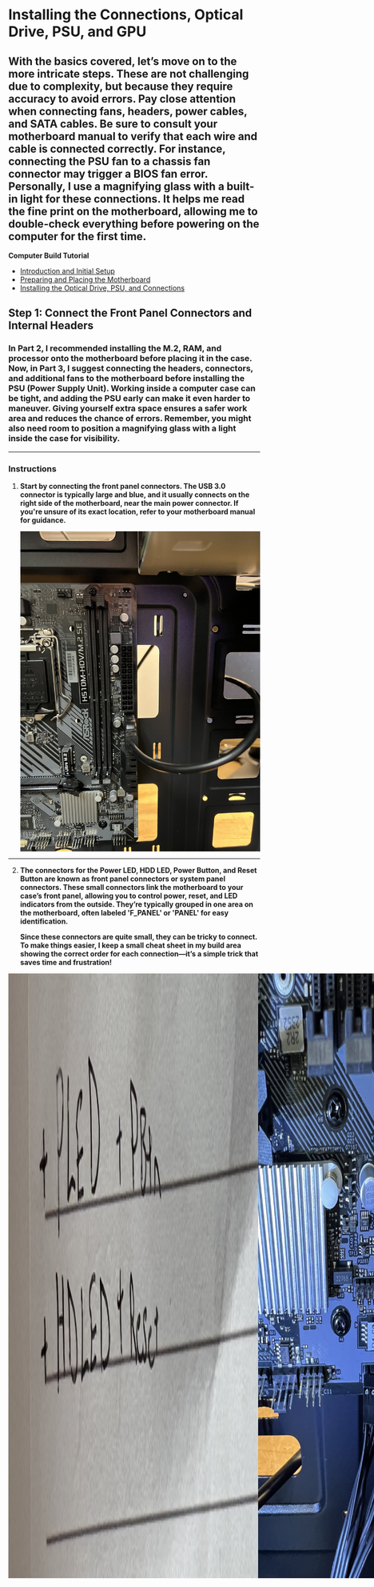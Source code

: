 # Installing the Connections, Optical Drive, PSU, and GPU

## With the basics covered, let’s move on to the more intricate steps. These are not challenging due to complexity, but because they require accuracy to avoid errors. Pay close attention when connecting fans, headers, power cables, and SATA cables. Be sure to consult your motherboard manual to verify that each wire and cable is connected correctly. For instance, connecting the PSU fan to a chassis fan connector may trigger a BIOS fan error. Personally, I use a magnifying glass with a built-in light for these connections. It helps me read the fine print on the motherboard, allowing me to double-check everything before powering on the computer for the first time.

<b>Computer Build Tutorial</b>
   - [Introduction and Initial Setup](https://github.com/GSecAwareness/ComputerBuild/blob/main/README.md)
   - [Preparing and Placing the Motherboard](https://github.com/GSecAwareness/ComputerBuild/blob/main/part2/s2-mobo.md)
   - [Installing the Optical Drive, PSU, and Connections](https://github.com/GSecAwareness/ComputerBuild/blob/main/part3/part3.md)

## Step 1: Connect the Front Panel Connectors and Internal Headers 

### In Part 2, I recommended installing the M.2, RAM, and processor onto the motherboard before placing it in the case. Now, in Part 3, I suggest connecting the headers, connectors, and additional fans to the motherboard before installing the PSU (Power Supply Unit). Working inside a computer case can be tight, and adding the PSU early can make it even harder to maneuver. Giving yourself extra space ensures a safer work area and reduces the chance of errors. Remember, you might also need room to position a magnifying glass with a light inside the case for visibility.

---

### Instructions
1. **Start by connecting the front panel connectors. The USB 3.0 connector is typically large and blue, and it usually connects on the right side of the motherboard, near the main power connector. If you're unsure of its exact location, refer to your motherboard manual for guidance.**

   <div style="display: flex;">
    <img src="https://github.com/GSecAwareness/ComputerBuild/blob/main/part3/IMG_1032.JPG" alt="Computer Setup" width="500"/>  

---
2. **The connectors for the Power LED, HDD LED, Power Button, and Reset Button are known as front panel connectors or system panel connectors. These small connectors link the motherboard to your case’s front panel, allowing you to control power, reset, and LED indicators from the outside. They’re typically grouped in one area on the motherboard, often labeled 'F_PANEL' or 'PANEL' for easy identification.**  

   **Since these connectors are quite small, they can be tricky to connect. To make things easier, I keep a small cheat sheet in my build area showing the correct order for each connection—it’s a simple trick that saves time and frustration!**
   
 <div style="display: flex;">
    <img src="https://github.com/GSecAwareness/ComputerBuild/blob/main/part3/IMG_1033.JPG" alt="Computer Setup" width="500"/>  
    <img src="https://github.com/GSecAwareness/ComputerBuild/blob/main/part3/IMG_1034.JPG" alt="Computer Setup" width="500"/>  

---  
3. **Once you’ve completed the previous steps, connect the USB 2.0 and HD Audio connectors. These connectors are typically located at the bottom of the motherboard and resemble fan connectors; however, the pin placements differ, so it's essential to refer to your motherboard manual for the correct configuration. Connecting the USB 2.0 allows for data transfer between your peripherals and the motherboard, enabling the use of devices like keyboards, mice, and external drives. The HD Audio connector provides sound input and output capabilities for the case's front panel audio ports, allowing for easy access to audio connections. Next, let's connect the SATA cable to the motherboard; this cable will be used to connect to the optical drive once it’s installed.**
   

 <div style="display: flex;">
    <img src="https://github.com/GSecAwareness/ComputerBuild/blob/main/part3/IMG_1035.JPG" alt="Computer Setup" width="500"/>  
    <img src="https://github.com/GSecAwareness/ComputerBuild/blob/main/part3/IMG_1036.JPG" alt="Computer Setup" width="500"/>

---
4. **Slide the optical drive into the chassis and secure it with screws, ensuring it fits snugly in place to avoid any vibrations during operation. Make sure the drive is oriented correctly for easy access to its front panel. Once the optical drive is secured, plug the SATA cable into the corresponding port on the drive to establish the data connection. The SATA cable allows data to transfer between the optical drive and the motherboard, enabling the system to read and write data from discs. Once we install the PSU, we will connect the SATA power cable to the optical drive, ensuring it has the necessary power to function.**  
    
<div style="display: flex;">
    <img src="https://github.com/GSecAwareness/ComputerBuild/blob/main/part3/1.PNG" alt="Computer Setup" width="500"/>    

---
5. **I placed the PSU on the table to familiarize myself with the different connectors, noting their functions and identifying which cables will be needed for various components. This step is crucial for understanding the layout and ensuring that I have everything ready for installation. After that, I examined the connections on the motherboard, which typically include the CPU power connector, the main power connector, and various other connectors for peripherals like SATA drives. By assessing these connections, I can plan how the wires will be routed from the back of the case to keep everything organized and maintain good airflow. Proper cable routing will help prevent clutter and ensure that all components receive the necessary power without obstruction.**  

<div style="display: flex;">
    <img src="https://github.com/GSecAwareness/ComputerBuild/blob/main/part3/IMG_1044.JPG" alt="Computer Setup" width="500"/>  

---
6. **Secure the PSU in place and thread the cables through the small hole at the back of the case. This will allow us to route the cables to the nearest inlet next to their corresponding connectors, helping to maintain an organized and tidy interior. Proper cable management not only improves airflow within the case, which can aid in cooling, but also makes future upgrades or troubleshooting much easier. Once everything is in position, fasten the PSU to the case using machine screws. Ensure the screws are tightened securely but not overly so, as this could damage the PSU or the case.**

 <div style="display: flex;">
    <img src="https://github.com/GSecAwareness/ComputerBuild/blob/main/part3/IMG_1045.JPG" alt="Computer Setup" width="500"/>    
    <img src="https://github.com/GSecAwareness/ComputerBuild/blob/main/part3/IMG_1046.JPG" alt="Computer Setup" width="500"/>    

---
7. **Connect the CPU connector and the main power connector to the motherboard. The CPU connector supplies power specifically to the processor, ensuring it has the necessary energy to function properly. The main power connector, often referred to as the 24-pin connector, provides power to the motherboard itself, powering all its components, including the memory, storage devices, and expansion cards. Properly connecting these power cables is essential for the system to operate correctly.**

 <div style="display: flex;">
    <img src="https://github.com/GSecAwareness/ComputerBuild/blob/main/part3/IMG_1049.JPG" alt="Computer Setup" width="500"/>    
    <img src="https://github.com/GSecAwareness/ComputerBuild/blob/main/part3/IMG_1050.JPG" alt="Computer Setup" width="500"/>      

---
8. **At this stage, I typically begin organizing and securing the cables at the back of the case using zip ties. This practice of grouping cables together and fastening them helps improve airflow within the case, which is crucial for maintaining optimal temperatures for your components.** 

   **By tying down cables, you minimize clutter and reduce the risk of interfering with fans. It's beneficial to route the cables along the edges of the case and keep them away from areas where they could get pinched or damaged. Consider labeling your cables or using different colored zip ties for easier identification, especially if you have multiple SATA drives or other peripherals. This attention to detail will create a cleaner build, making future upgrades or repairs much simpler.** 

<div style="display: flex;">
    <img src="https://github.com/GSecAwareness/ComputerBuild/blob/main/part3/IMG_1047.JPG" alt="Computer Setup" width="500"/>    

---
9. **Next we need to install the graphics card**

<div style="display: flex;">
    <img src="https://github.com/GSecAwareness/ComputerBuild/blob/main/part3/IMG_1048.JPG" alt="Computer Setup" width="500"/>   

    
